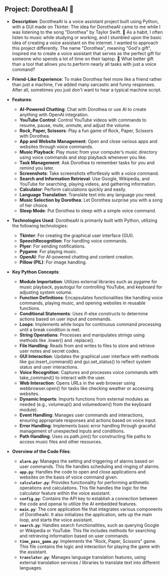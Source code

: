 ## Project: DorotheaAI 🤗

- **Description**: DorotheaAI is a voice assistant project built using Python, with a GUI made on Tkinter. The idea for DorotheaAI came to me while I was listening to the song "Dorothea" by Taylor Swift. 🎵 As a habit, I often listen to music while studying or working, and I stumbled upon the basic idea of creating a voice assistant on the internet. I wanted to approach this project differently. The name "Dorothea", meaning "God's gift", inspired me to create a voice assistant that serves as the perfect gift for someone who spends a lot of time on their laptop. 🎁 What better gift than a tool that allows you to perform nearly all tasks with just a voice command?

- **Friend-Like Experience**: To make Dorothea feel more like a friend rather than just a machine, I've added many sarcastic and funny responses. After all, sometimes you just don't want to hear a typical machine script.

- **Features**:
  - **AI-Powered Chatting**: Chat with Dorothea or use AI to create anything with OpenAI integration.
  - **YouTube Control**: Control YouTube videos with commands to resume, pause, mute, unmute, and adjust the volume.
  - **Rock, Paper, Scissors**: Play a fun game of Rock, Paper, Scissors with Dorothea.
  - **App and Website Management**: Open and close various apps and websites through voice commands.
  - **Music Playback**: Play music from your computer’s music directory using voice commands and stop playback whenever you like.
  - **Task Management**: Ask Dorothea to remember tasks for you and remind you later.
  - **Screenshots**: Take screenshots effortlessly with a voice command.
  - **Search and Information Retrieval**: Use Google, Wikipedia, and YouTube for searching, playing videos, and gathering information.
  - **Calculator**: Perform calculations quickly and easily.
  - **Language Translation**: Translate text into any language you need.
  - **Music Selection by Dorothea**: Let Dorothea surprise you with a song of her choice.
  - **Sleep Mode**: Put Dorothea to sleep with a simple voice command.

- **Technologies Used**: DorotheaAI is primarily built with Python, utilizing the following technologies:
  - **Tkinter**: For creating the graphical user interface (GUI).
  - **SpeechRecognition**: For handling voice commands.
  - **Plyer**: For sending notifications.
  - **Pygame**: For playing music.
  - **OpenAI**: For AI-powered chatting and content creation.
  - **Pillow (PIL)**: For image handling.

- **Key Python Concepts**:
  - **Module Importation**: Utilizes external libraries such as pygame for music playback, pyautogui for controlling YouTube, and keyboard for adjusting system volume.
  - **Function Definitions**: Encapsulates functionalities like handling voice commands, playing music, and opening websites in reusable functions.
  - **Conditional Statements**: Uses if-else constructs to determine actions based on user input and commands.
  - **Loops**: Implements while loops for continuous command processing until a break condition is met.
  - **String Operations**: Processes and manipulates strings using methods like .lower() and .replace().
  - **File Handling**: Reads from and writes to files to store and retrieve user notes and secret codes.
  - **GUI Interaction**: Updates the graphical user interface with methods like gui.insert_command() and gui.set_status() to reflect system status and user interactions.
  - **Voice Recognition**: Captures and processes voice commands with take_command() to interact with the user.
  - **Web Interaction**: Opens URLs in the web browser using webbrowser.open() for tasks like checking weather or accessing websites.
  - **Dynamic Imports**: Imports functions from external modules as needed (e.g., volumeup() and volumedown() from the keyboard module).
  - **Event Handling**: Manages user commands and interactions, ensuring appropriate responses and actions based on voice input.
  - **Error Handling**: Implements basic error handling through graceful management of unexpected inputs and conditions.
  - **Path Handling**: Uses os.path.join() for constructing file paths to access music files and other resources.
 
- **Overview of the Code Files**:
  - **`alarm.py`**: Manages the setting and triggering of alarms based on user commands. This file handles scheduling and ringing of alarms.
  - **`app.py`**: Handles the code to open and close applications and websites on the basis of voice command given.
  - **`calculator.py`**: Provides functionality for performing arithmetic operations and calculations. This file handles the logic for the calculator feature within the voice assistant.
  - **`config.py`**: Contains the API key to establish a connection between the code and openai to utilize the AI embedded features.
  - **`main.py`**: The core application file that integrates various components of DorotheaAI. It also initializes the application, sets up the main loop, and starts the voice assistant.
  - **`search.py`**: Handles search functionalities, such as querying Google or Wikipedia or YouTube. This file includes methods for searching and retrieving information based on user commands.
  - **`time_pass_game.py`**: Implements the "Rock, Paper, Scissors" game. This file contains the logic and interaction for playing the game with the assistant.
  - **`translator.py`**: Manages language translation features, using external translation services / libraries to translate text into different languages.
